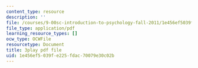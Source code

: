```yaml
---
content_type: resource
description: ''
file: /courses/9-00sc-introduction-to-psychology-fall-2011/1e456ef5039fe225fdac70079e30c02b_syXplPKQb_o.pdf
file_type: application/pdf
learning_resource_types: []
ocw_type: OCWFile
resourcetype: Document
title: 3play pdf file
uid: 1e456ef5-039f-e225-fdac-70079e30c02b
---
```

